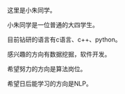 这里是小朱同学。

小朱同学是一位普通的大四学生。

目前钻研的语言有c语言、c++、python。

感兴趣的方向有数据挖掘，软件开发。

希望努力的方向是算法岗位。

希望日后能学习的方向是NLP。

